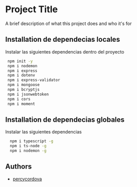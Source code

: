 # Project Title

A brief description of what this project does and who it's for

## Installation de dependecias locales

Instalar las siguientes dependencias dentro del proyecto

```bash
 npm init -y
 npm i nodemon
 npm i express
 npm i dotenv
 npm i express-validator
 npm i mongoose
 npm i bcryptjs
 npm i jsonwebtoken
 npm i cors
 npm i moment
```

## Installation de dependecias globales

Instalar las siguientes dependencias
  
```bash
  npm i typescript -g
  npm i ts-node -g
  npm i nodemon -g
```

## Authors

- [percycordova](https://github.com/percycordova)